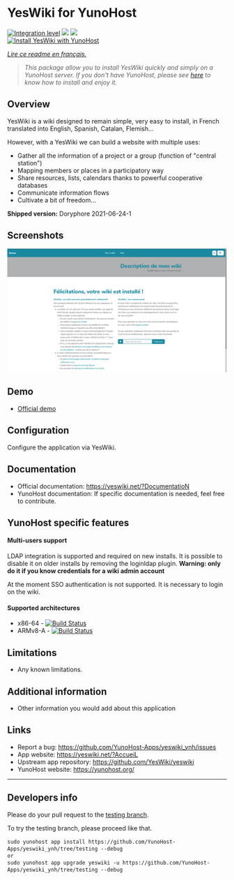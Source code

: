# YesWiki for YunoHost

[![Integration level](https://dash.yunohost.org/integration/yeswiki.svg)](https://dash.yunohost.org/appci/app/yeswiki) ![](https://ci-apps.yunohost.org/ci/badges/yeswiki.status.svg) ![](https://ci-apps.yunohost.org/ci/badges/yeswiki.maintain.svg)  
[![Install YesWiki with YunoHost](https://install-app.yunohost.org/install-with-yunohost.svg)](https://install-app.yunohost.org/?app=yeswiki)

*[Lire ce readme en français.](./README_fr.md)*

> *This package allow you to install YesWiki quickly and simply on a YunoHost server.
> If you don't have YunoHost, please see [here](https://yunohost.org/install) to know how to install and enjoy it.*

## Overview

YesWiki is a wiki designed to remain simple, very easy to install, in French translated into English, Spanish, Catalan, Flemish...

However, with a YesWiki we can build a website with multiple uses:
- Gather all the information of a project or a group (function of "central station")
- Mapping members or places in a participatory way
- Share resources, lists, calendars thanks to powerful cooperative databases
- Communicate information flows
- Cultivate a bit of freedom...

**Shipped version:** Doryphore 2021-06-24-1

## Screenshots

![](/images/yeswiki_screenshots.png)

## Demo

* [Official demo](https://ferme.yeswiki.net/?CreerSonWiki)

## Configuration

Configure the application via YesWiki.

## Documentation

* Official documentation: https://yeswiki.net/?DocumentatioN
* YunoHost documentation: If specific documentation is needed, feel free to contribute.

## YunoHost specific features

#### Multi-users support

LDAP integration is supported and required on new installs. It is possible to disable it on older installs by removing the loginldap plugin. **Warning: only do it if you know credentials for a wiki admin account**

At the moment SSO authentication is not supported. It is necessary to login on the wiki.

#### Supported architectures

* x86-64 - [![Build Status](https://ci-apps.yunohost.org/ci/logs/yeswiki.svg)](https://ci-apps.yunohost.org/ci/apps/yeswiki/)
* ARMv8-A - [![Build Status](https://ci-apps-arm.yunohost.org/ci/logs/yeswiki.svg)](https://ci-apps-arm.yunohost.org/ci/apps/yeswiki/)

## Limitations

* Any known limitations.

## Additional information

* Other information you would add about this application

## Links

* Report a bug: https://github.com/YunoHost-Apps/yeswiki_ynh/issues
* App website: https://yeswiki.net/?AccueiL
* Upstream app repository: https://github.com/YesWiki/yeswiki
* YunoHost website: https://yunohost.org/

---

## Developers info

Please do your pull request to the [testing branch](https://github.com/YunoHost-Apps/yeswiki_ynh/tree/testing).

To try the testing branch, please proceed like that.

```
sudo yunohost app install https://github.com/YunoHost-Apps/yeswiki_ynh/tree/testing --debug
or
sudo yunohost app upgrade yeswiki -u https://github.com/YunoHost-Apps/yeswiki_ynh/tree/testing --debug
```
